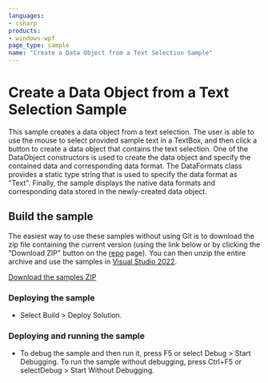 ```yaml
---
languages:
- csharp
products:
- windows-wpf
page_type: sample
name: "Create a Data Object from a Text Selection Sample"
---
```


# Create a Data Object from a Text Selection Sample
This sample creates a data object from a text selection.
The user is able to use the mouse to select provided sample text in a TextBox, and then click a button to create a data object that contains the text selection. One of the DataObject constructors is used to create the data object and specify the contained data and corresponding data format. The DataFormats class provides a static type string that is used to specify the data format as "Text". Finally, the sample displays the native data formats and corresponding data stored in the newly-created data object.

## Build the sample
The easiest way to use these samples without using Git is to download the zip file containing the current version (using the link below or by clicking the "Download ZIP" button on the [repo](https://github.com/microsoft/WPF-Samples?tab=readme-ov-file) page). You can then unzip the entire archive and use the samples in [Visual Studio 2022](https://www.visualstudio.com/wpf-vs).

[Download the samples ZIP](../../../../archive/main.zip)

### Deploying the sample
- Select Build > Deploy Solution. 

### Deploying and running the sample
- To debug the sample and then run it, press F5 or select Debug >  Start Debugging. To run the sample without debugging, press Ctrl+F5 or selectDebug > Start Without Debugging. 


